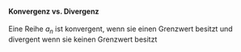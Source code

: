 #### Konvergenz vs. Divergenz
Eine Reihe $a_n$ ist konvergent, wenn sie einen Grenzwert besitzt und divergent wenn sie keinen Grenzwert besitzt

